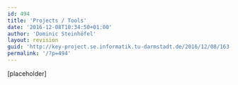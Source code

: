 ```yaml
---
id: 494
title: 'Projects / Tools'
date: '2016-12-08T10:34:50+01:00'
author: 'Dominic Steinhöfel'
layout: revision
guid: 'http://key-project.se.informatik.tu-darmstadt.de/2016/12/08/163-revision-v1/'
permalink: '/?p=494'
---
```


\[placeholder\]